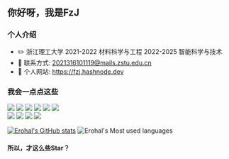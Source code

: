 ## 你好呀，我是FzJ

### 个人介绍

- ✏️ 浙江理工大学 2021-2022 材料科学与工程 2022-2025 智能科学与技术
- 📧 联系方式: 2021316101119@mails.zstu.edu.cn
- 📄 个人网站: https://fzj.hashnode.dev

### 我会一点点这些

![](https://img.shields.io/badge/OS-Linux-informational?style=flat&logoColor=white&color=2bbc8a)
![](https://img.shields.io/badge/Code-C++-informational?style=flat&logoColor=white&color=2bbc8a)
![](https://img.shields.io/badge/Code-Python-informational?style=flat&logoColor=white&color=2bbc8a)
![](https://img.shields.io/badge/Code-NodeJs-informational?style=flat&logoColor=white&color=2bbc8a)
![](https://img.shields.io/badge/Code-Java-informational?style=flat&logoColor=white&color=2bbc8a)
![](https://img.shields.io/badge/Code-Kotlin-informational?style=flat&logoColor=white&color=2bbc8a)  
![](https://img.shields.io/badge/Database-MongoDB-informational?style=flat&logoColor=white&color=2bbc8a)
![](https://img.shields.io/badge/Database-MySQL-informational?style=flat&logoColor=white&color=2bbc8a)
![](https://img.shields.io/badge/Editor-VsCode-informational?style=flat&logoColor=white&color=2bbc8a)
![](https://img.shields.io/badge/Container-Docker-informational?style=flat&logoColor=white&color=2bbc8a)

[![Erohal's GitHub stats](https://github-readme-stats.vercel.app/api?username=Erohal)](https://github.com/anuraghazra/github-readme-stats)
![Erohal's Most used languages](https://github-readme-stats.vercel.app/api/top-langs/?username=Erohal&layout=compact&hide_border=true&langs_count=10)

#### 所以，才这么些Star？
